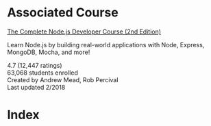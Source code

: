 # Associated Course

[The Complete Node.js Developer Course (2nd Edition)][Course Link]

Learn Node.js by building real-world applications with Node, Express, MongoDB, Mocha, and more!

4.7 (12,447 ratings)  
63,068 students enrolled  
Created by Andrew Mead, Rob Percival  
Last updated 2/2018

# Index



[Course Link]: https://www.udemy.com/the-complete-nodejs-developer-course-2/